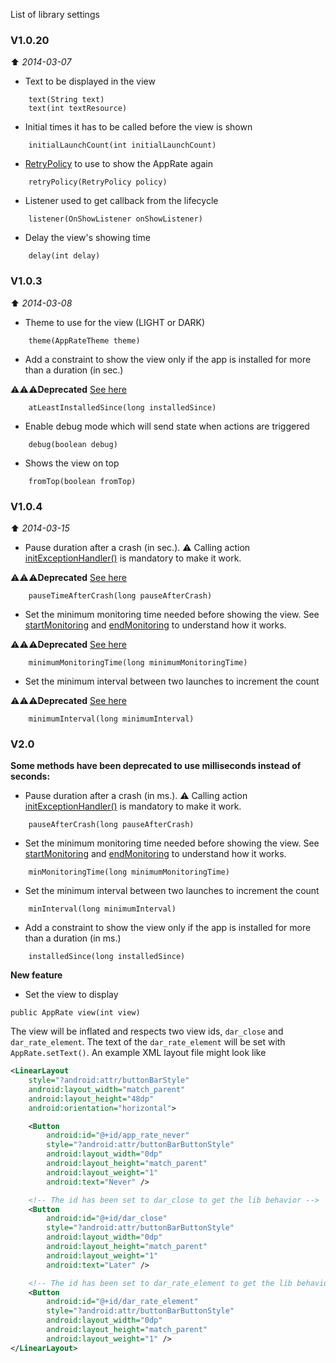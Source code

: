 List of library settings

### V1.0.20
:arrow_up: _2014-03-07_

* Text to be displayed in the view
```
    text(String text)
    text(int textResource)
```

* Initial times it has to be called before the view is shown
```
    initialLaunchCount(int initialLaunchCount)
```

* [RetryPolicy](./RetryPolicy.md) to use to show the AppRate again
```
    retryPolicy(RetryPolicy policy)
```

* Listener used to get callback from the lifecycle
```
    listener(OnShowListener onShowListener)
```

* Delay the view's showing time
```
    delay(int delay)
```

### V1.0.3 
:arrow_up: _2014-03-08_

* Theme to use for the view (LIGHT or DARK)
```
    theme(AppRateTheme theme)
```

* Add a constraint to show the view only if the app is installed for more than a duration (in sec.)

:warning::warning::warning:**Deprecated** [See here](./Settings.md#v20)
```
    atLeastInstalledSince(long installedSince)
```

* Enable debug mode which will send state when actions are triggered
```
    debug(boolean debug)
```

* Shows the view on top
```
    fromTop(boolean fromTop)
```

### V1.0.4
:arrow_up: _2014-03-15_

* Pause duration after a crash (in sec.). :warning: Calling action [initExceptionHandler()](./Actions.md#v104) is mandatory to make it work.

:warning::warning::warning:**Deprecated** [See here](./Settings.md#v20)
```
    pauseTimeAfterCrash(long pauseAfterCrash)
```

* Set the minimum monitoring time needed before showing the view. See [startMonitoring](.Actions#v104) and [endMonitoring](./Actions.md#v104) to understand how it works.

:warning::warning::warning:**Deprecated** [See here](./Settings.md#v20)
```
    minimumMonitoringTime(long minimumMonitoringTime)
```

* Set the minimum interval between two launches to increment the count

:warning::warning::warning:**Deprecated** [See here](./Settings.md#v20)
```
    minimumInterval(long minimumInterval)
```

### V2.0

**Some methods have been deprecated to use milliseconds instead of seconds:**

* Pause duration after a crash (in ms.). :warning: Calling action [initExceptionHandler()](./Actions.md#v104) is mandatory to make it work.
```
    pauseAfterCrash(long pauseAfterCrash)
```

* Set the minimum monitoring time needed before showing the view. See [startMonitoring](./Actions.md#v104) and [endMonitoring](./Actions.md#v104) to understand how it works.
```
    minMonitoringTime(long minimumMonitoringTime)
```

* Set the minimum interval between two launches to increment the count
```
    minInterval(long minimumInterval)
```

* Add a constraint to show the view only if the app is installed for more than a duration (in ms.)
```
    installedSince(long installedSince)
```

**New feature**

* Set the view to display
``` 
public AppRate view(int view)
```
The view will be inflated and respects two view ids, `dar_close` and `dar_rate_element`. The text of the `dar_rate_element` will be set with `AppRate.setText()`. An example XML layout file might look like

```xml
<LinearLayout
    style="?android:attr/buttonBarStyle"
    android:layout_width="match_parent"
    android:layout_height="48dp"
    android:orientation="horizontal">

    <Button
        android:id="@+id/app_rate_never"
        style="?android:attr/buttonBarButtonStyle"
        android:layout_width="0dp"
        android:layout_height="match_parent"
        android:layout_weight="1"
        android:text="Never" />

    <!-- The id has been set to dar_close to get the lib behavior -->
    <Button
        android:id="@+id/dar_close"
        style="?android:attr/buttonBarButtonStyle"
        android:layout_width="0dp"
        android:layout_height="match_parent"
        android:layout_weight="1"
        android:text="Later" />

    <!-- The id has been set to dar_rate_element to get the lib behavior. Text is managed by AppRate.setText() -->
    <Button
        android:id="@+id/dar_rate_element"
        style="?android:attr/buttonBarButtonStyle"
        android:layout_width="0dp"
        android:layout_height="match_parent"
        android:layout_weight="1" />
</LinearLayout>
```